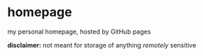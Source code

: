 # homepage
my personal homepage, hosted by GitHub pages

**disclaimer:** not meant for storage of anything *remotely* sensitive
